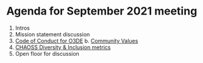 # Agenda for September 2021 meeting

1. Intros
2. Mission statement discussion
3. [Code of Conduct for O3DE](https://o3de.org/docs/contributing/code-of-conduct/)
  b. [Community Values](https://github.com/o3de/community/blob/main/values.md)
4. [CHAOSS Diversity & Inclusion metrics](https://chaoss.community/metrics/)
5. Open floor for discussion
